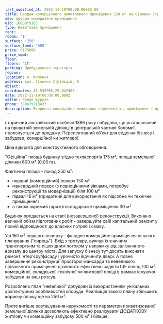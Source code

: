 ```yaml
---
last_modified_at: 2022-11-19T00:00:00+02:00
title: Продаж комерційного нежитлового приміщення 250 м² на Січових Стрільців
seo: продам комерційне приміщення
uid: 1668879385
type: Нежитлове приміщення
rent:
rooms: '1'
surface: '250'
surface_land: '600'
price: €175000
price_sqmt:
floor:
floors: '1Г'
parking: Прибудинкова територія
region:
location: м. Коломия
address: вул. Січових Стрільців, 5
object:
coordinates: 48.530966,25.042908
date: 2022-11-19T00:00:00.000Z
seller: Роман Бурлак
phone: 380679113433
description: Вторинна комерційна нежитлова нерухомість, приміщення в процесі реконструкції та потребує ремонтно-оздоблювальних робіт
---
```


сторичний австрійський особняк 1896 року побудови, що розташований на приватній земельній ділянці в центральній частині Коломиї, пропонується до продажу. Перспективний об’єкт для ведення бізнесу і забудови, комерційної чи житлової.

Ціна відкритa для конструктивного обговорення.

"Офіційна" площа будинку згідно техпаспортів 175 м², площа земельної ділянки 600 м² (0.06 га).

Фактична площа - понад 250 м²:

- перший (комерційний) поверх 150 м²
- мансардний поверх (з повноцінними вікнами, потребує реконструкції та модернізації) біля 100 м²
- підвал 16 м² (придатний для використання як підсобне чи технічне приміщення)
- а також окремий гараж/господарське приміщення 30 м²

Будинок продається на етапі (незавершеної) реконструкції. Виконано великий об’єм підготовчих робіт - завершуйте свій капітальний ремонт у повній відповідності до власних потреб і смаку.

Усі 150 м² першого поверху - фасадне комерційне приміщення вільного планування ("сирець"). Вхід з тротуару, вулиця із значним транспортним та пішохідним потоком у напрямку від залізничного вокзалу до центру міста. Для запуску бізнесу тут досить виконати ремонт інтер'єру/фасаду і урочисто відчинити двері. А повне завершення реконструкції просторої мансарди та невеликого підвального приміщення дозволить ефективно задіяти ЩЕ понад 100 м². комерційної, складської, технічної чи житлової площі в рамках існуючої забудови на ваш розсуд.

Розроблено план "невеликої" добудови із використанням унікальних архітектурних особливостей споруди. Реалізація такого плану збільшить корисну площу ще на 250 м².

Проте вигідне розташування нерухомості та параметри приватизованої земельної ділянки дозволяють ефективно реалізувати ДОДАТКОВУ житлову чи комерційну забудову 500 м² і більше.

